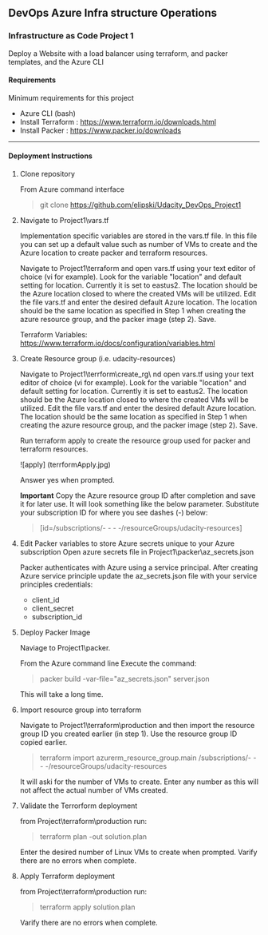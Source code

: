 ## DevOps Azure Infra structure Operations ##
### Infrastructure as Code Project 1 ###

Deploy a Website with a load balancer using terraform, and packer templates, and the Azure CLI  

#### Requirements ####
Minimum requirements for this project

* Azure CLI (bash) 
* Install Terraform   : https://www.terraform.io/downloads.html
* Install Packer      : https://www.packer.io/downloads

___

#### Deployment Instructions ####

1. Clone repository 

    From Azure command interface 
    > git clone https://github.com/elipski/Udacity_DevOps_Project1

2.  Navigate to Project1\vars.tf

    Implementation specific variables are stored in the vars.tf file. In this file you can set up a default value such as number of VMs to create and the Azure location to create packer and terraform resources. 

    Navigate to Project1\terraform and open vars.tf using your text editor of choice (vi for example). Look for the variable "location" and default setting for location. Currently it is set to eastus2. The location should be the Azure location closed to where the created VMs will be utilized. Edit the file vars.tf and enter the desired default Azure location. The location should be the same location as specified in Step 1 when creating the azure resource group, and the packer image (step 2). Save. 

    Terraform Variables: https://www.terraform.io/docs/configuration/variables.html
    
2. Create Resource group (i.e. udacity-resources)

    Navigate to Project1\terrform\create_rg\ nd open vars.tf using your text editor of choice (vi for example). Look for the variable "location" and default setting for location. Currently it is set to eastus2. The location should be the Azure location closed to where the created VMs will be utilized. Edit the file vars.tf and enter the desired default Azure location. The location should be the same location as specified in Step 1 when creating the azure resource group, and the packer image (step 2). Save. 

    Run terraform apply to create the resource group used for packer and terraform resources.

    ![apply] (terrformApply.jpg)

    Answer yes when prompted.

    **Important**
    Copy the Azure resource group ID after completion and save it for later use. It will look something like the below parameter. Substitute your subscription ID for where you see dashes (-) below:

    >[id=/subscriptions/- - - -/resourceGroups/udacity-resources]


3. Edit Packer variables to store Azure secrets unique to your Azure subscription 
    Open azure secrets file in Project1\packer\az_secrets.json

    Packer authenticates with Azure using a service principal. After creating Azure service principle update the az_secrets.json file with your service principles credentials: 
    - client_id 
    - client_secret
    - subscription_id

4. Deploy Packer Image 

    Naviage to Project1\packer.
    
    From the Azure command line Execute the command:

    > packer build -var-file="az_secrets.json" server.json

    This will take a long time.

5. Import resource group into terraform 

    Navigate to Project1\terraform\production and then import the resource group ID you created earlier (in step 1). Use the resource group ID copied earlier.
    
    > terraform import azurerm_resource_group.main /subscriptions/- - - -/resourceGroups/udacity-resources 

    It will aski for the number of VMs to create. Enter any number as this will not affect the actual number of VMs created. 
    
7. Validate the Terrorform deployment

    from Project\terraform\production run:

    > terraform plan -out solution.plan

    Enter the desired number of Linux VMs to create when prompted. 
    Varify there are no errors when complete.

8. Apply Terraform deployment  

    from Project\terraform\production run:

    >terraform apply solution.plan
    
    Varify there are no errors when complete.